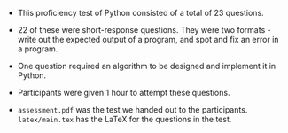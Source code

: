 - This proficiency test of Python consisted of a total of 23 questions.

- 22 of these were short-response questions. They were two formats - write out the expected output of a program, and spot and fix an error in a program.

- One question required an algorithm to be designed and implement it in Python.

- Participants were given 1 hour to attempt these questions.

- `assessment.pdf` was the test we handed out to the participants. `latex/main.tex` has the LaTeX for the questions in the test.
